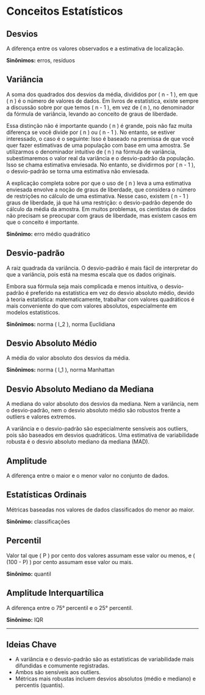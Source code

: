 # Conceitos Estatísticos

## Desvios
A diferença entre os valores observados e a estimativa de localização.

**Sinônimos:** erros, resíduos

## Variância
A soma dos quadrados dos desvios da média, divididos por \( n - 1 \), em que \( n \) é o número de valores de dados. Em livros de estatística, existe sempre a discussão sobre por que temos \( n - 1 \), em vez de \( n \), no denominador da fórmula de variância, levando ao conceito de graus de liberdade. 

Essa distinção não é importante quando \( n \) é grande, pois não faz muita diferença se você divide por \( n \) ou \( n - 1 \). No entanto, se estiver interessado, o caso é o seguinte: Isso é baseado na premissa de que você quer fazer estimativas de uma população com base em uma amostra. Se utilizarmos o denominador intuitivo de \( n \) na fórmula de variância, subestimaremos o valor real da variância e o desvio-padrão da população. Isso se chama estimativa enviesada. No entanto, se dividirmos por \( n - 1 \), o desvio-padrão se torna uma estimativa não enviesada.

A explicação completa sobre por que o uso de \( n \) leva a uma estimativa enviesada envolve a noção de graus de liberdade, que considera o número de restrições no cálculo de uma estimativa. Nesse caso, existem \( n - 1 \) graus de liberdade, já que há uma restrição: o desvio-padrão depende do cálculo da média da amostra. Em muitos problemas, os cientistas de dados não precisam se preocupar com graus de liberdade, mas existem casos em que o conceito é importante.

**Sinônimo:** erro médio quadrático

## Desvio-padrão
A raiz quadrada da variância. O desvio-padrão é mais fácil de interpretar do que a variância, pois está na mesma escala que os dados originais. 

Embora sua fórmula seja mais complicada e menos intuitiva, o desvio-padrão é preferido na estatística em vez do desvio absoluto médio, devido à teoria estatística: matematicamente, trabalhar com valores quadráticos é mais conveniente do que com valores absolutos, especialmente em modelos estatísticos.

**Sinônimos:** norma \( l_2 \), norma Euclidiana

## Desvio Absoluto Médio
A média do valor absoluto dos desvios da média.

**Sinônimos:** norma \( l_1 \), norma Manhattan

## Desvio Absoluto Mediano da Mediana
A mediana do valor absoluto dos desvios da mediana. Nem a variância, nem o desvio-padrão, nem o desvio absoluto médio são robustos frente a outliers e valores extremos. 

A variância e o desvio-padrão são especialmente sensíveis aos outliers, pois são baseados em desvios quadráticos. Uma estimativa de variabilidade robusta é o desvio absoluto mediano da mediana (MAD).

## Amplitude
A diferença entre o maior e o menor valor no conjunto de dados.

## Estatísticas Ordinais
Métricas baseadas nos valores de dados classificados do menor ao maior.

**Sinônimo:** classificações

## Percentil
Valor tal que \( P \) por cento dos valores assumam esse valor ou menos, e \( (100 - P) \) por cento assumam esse valor ou mais.

**Sinônimo:** quantil

## Amplitude Interquartílica
A diferença entre o 75° percentil e o 25° percentil.

**Sinônimo:** IQR

---

## Ideias Chave
- A variância e o desvio-padrão são as estatísticas de variabilidade mais difundidas e comumente registradas.
- Ambos são sensíveis aos outliers.
- Métricas mais robustas incluem desvios absolutos (médio e mediano) e percentis (quantis).
